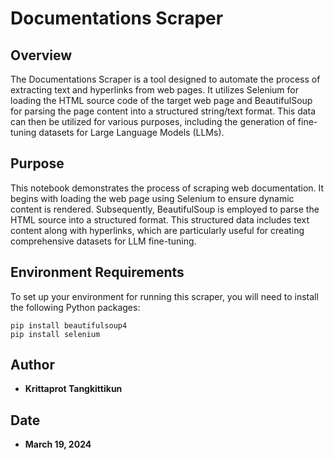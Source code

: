 # Documentations Scraper

## Overview
The Documentations Scraper is a tool designed to automate the process of extracting text and hyperlinks from web pages. It utilizes Selenium for loading the HTML source code of the target web page and BeautifulSoup for parsing the page content into a structured string/text format. This data can then be utilized for various purposes, including the generation of fine-tuning datasets for Large Language Models (LLMs).

## Purpose
This notebook demonstrates the process of scraping web documentation. It begins with loading the web page using Selenium to ensure dynamic content is rendered. Subsequently, BeautifulSoup is employed to parse the HTML source into a structured format. This structured data includes text content along with hyperlinks, which are particularly useful for creating comprehensive datasets for LLM fine-tuning.

## Environment Requirements
To set up your environment for running this scraper, you will need to install the following Python packages:

```shell
pip install beautifulsoup4
pip install selenium
```

## Author
- **Krittaprot Tangkittikun**

## Date
- **March 19, 2024**
